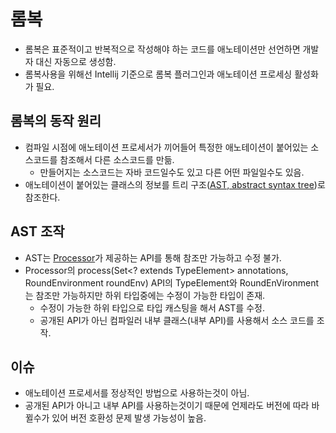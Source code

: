 # 롬복

* 롬복은 표준적이고 반복적으로 작성해야 하는 코드를 애노테이션만 선언하면 개발자 대신 자동으로 생성함.
* 롬복사용을 위해선 Intellij 기준으로 롬복 플러그인과 애노테이션 프로세싱 활성화가 필요. 

## 롬복의 동작 원리

* 컴파일 시점에 애노테이션 프로세서가 끼어들어 특정한 애노테이션이 붙어있는 소스코드를 참조해서 다른 소스코드를 만듦.
    * 만들어지는 소스코드는 자바 코드일수도 있고 다른 어떤 파일일수도 있음.
* 애노테이션이 붙어있는 클래스의 정보를 트리 구조([AST, abstract syntax tree](https://javaparser.org/inspecting-an-ast/))로 참조한다.

## AST 조작

* AST는 [Processor](https://docs.oracle.com/javase/8/docs/api/javax/annotation/processing/Processor.html)가 제공하는 API를 통해 참조만 가능하고 수정 불가.
* Processor의 process(Set<? extends TypeElement> annotations, RoundEnvironment roundEnv) API의 TypeElement와 RoundEnVironment는 참조만 가능하지만 하위 타입중에는 수정이 가능한 타입이 존재.
    * 수정이 가능한 하위 타입으로 타입 캐스팅을 해서 AST를 수정.
    * 공개된 API가 아닌 컴파일러 내부 클래스(내부 API)를 사용해서 소스 코드를 조작.

## 이슈

* 애노테이션 프로세서를 정상적인 방법으로 사용하는것이 아님.
* 공개된 API가 아니고 내부 API를 사용하는것이기 때문에 언제라도 버전에 따라 바뀔수가 있어 버전 호환성 문제 발생 가능성이 높음.





